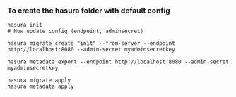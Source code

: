 ### To create the hasura folder with default config

```
hasura init
# Now update config (endpoint, adminsecret)

hasura migrate create "init" --from-server --endpoint http://localhost:8080 --admin-secret myadminsecretkey

hasura metadata export --endpoint http://localhost:8080 --admin-secret myadminsecretkey
```

```
hasura migrate apply
hasura metadata apply
```
